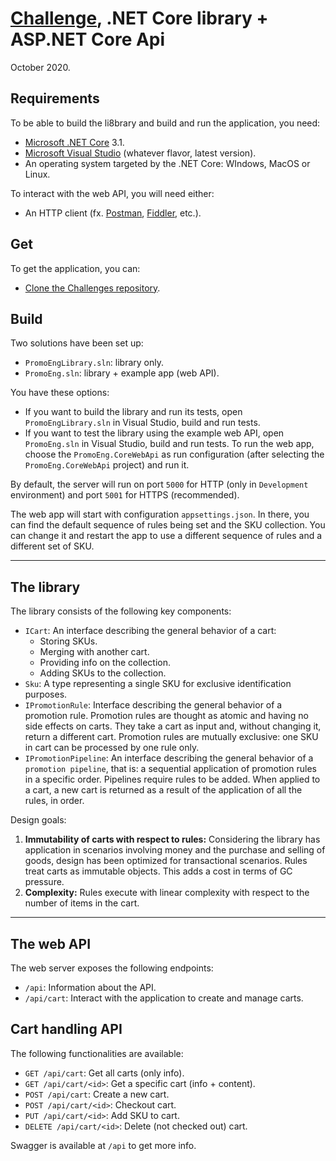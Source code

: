 # [Challenge](Challenge.md), .NET Core library + ASP.NET Core Api
October 2020.

## Requirements
To be able to build the li8brary and build and run the application, you need:

- [Microsoft .NET Core](https://dotnet.microsoft.com/download) 3.1.
- [Microsoft Visual Studio](https://visualstudio.microsoft.com/) (whatever flavor, latest version).
- An operating system targeted by the .NET Core: WIndows, MacOS or Linux.

To interact with the web API, you will need either:

- An HTTP client (fx. [Postman](https://www.postman.com/), [Fiddler](https://www.telerik.com/download/fiddler), etc.).

## Get
To get the application, you can:

- [Clone the Challenges repository](https://github.com/andry-tino/coding-challenges.git).

## Build
Two solutions have been set up:

- `PromoEngLibrary.sln`: library only.
- `PromoEng.sln`: library + example app (web API).

You have these options:
- If you want to build the library and run its tests, open `PromoEngLibrary.sln` in Visual Studio, build and run tests.
- If you want to test the library using the example web API, open `PromoEng.sln` in Visual Studio, build and run tests. To run the web app, choose the `PromoEng.CoreWebApi` as run configuration (after selecting the `PromoEng.CoreWebApi` project) and run it.

By default, the server will run on port `5000` for HTTP (only in `Development` environment) and port `5001` for HTTPS (recommended).

The web app will start with configuration `appsettings.json`. In there, you can find the default sequence of rules being set and the SKU collection. You can change it and restart the app to use a different sequence of rules and a different set of SKU.

---

## The library
The library consists of the following key components:

- `ICart`: An interface describing the general behavior of a cart:
    - Storing SKUs.
    - Merging with another cart.
    - Providing info on the collection.
    - Adding SKUs to the collection.
- `Sku`: A type representing a single SKU for exclusive identification purposes.
- `IPromotionRule`: Interface describing the general behavior of a promotion rule. Promotion rules are thought as atomic and having no side effects on carts. They take a cart as input and, without changing it, return a different cart. Promotion rules are mutually exclusive: one SKU in cart can be processed by one rule only.
- `IPromotionPipeline`: An interface describing the general behavior of a `promotion pipeline`, that is: a sequential application of promotion rules in a specific order. Pipelines require rules to be added. When applied to a cart, a new cart is returned as a result of the application of all the rules, in order.

Design goals:

1. **Immutability of carts with respect to rules:** Considering the library has application in scenarios involving money and the purchase and selling of goods, design has been optimized for transactional scenarios. Rules treat carts as immutable objects. This adds a cost in terms of GC pressure.
2. **Complexity:** Rules execute with linear complexity with respect to the number of items in the cart.

---

## The web API
The web server exposes the following endpoints:

- `/api`: Information about the API.
- `/api/cart`: Interact with the application to create and manage carts.

## Cart handling API
The following functionalities are available:

- `GET /api/cart`: Get all carts (only info).
- `GET /api/cart/<id>`: Get a specific cart (info + content).
- `POST /api/cart`: Create a new cart.
- `POST /api/cart/<id>`: Checkout cart.
- `PUT /api/cart/<id>`: Add SKU to cart.
- `DELETE /api/cart/<id>`: Delete (not checked out) cart.

Swagger is available at `/api` to get more info.